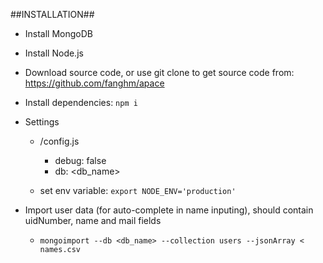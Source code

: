 ##INSTALLATION##
* Install MongoDB
* Install Node.js
* Download source code, or use git clone to get source code from: https://github.com/fanghm/apace
* Install dependencies: `npm i`
* Settings
  * /config.js
    * debug: false
    * db: <db_name>

  * set env variable: `export NODE_ENV='production'`

* Import user data (for auto-complete in name inputing), should contain uidNumber, name and mail fields
  * `mongoimport --db <db_name> --collection users --jsonArray < names.csv`